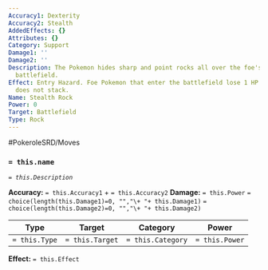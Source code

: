 ```yaml
---
Accuracy1: Dexterity
Accuracy2: Stealth
AddedEffects: {}
Attributes: {}
Category: Support
Damage1: ''
Damage2: ''
Description: The Pokemon hides sharp and point rocks all over the foe's side of the
  battlefield.
Effect: Entry Hazard. Foe Pokemon that enter the battlefield lose 1 HP. This effect
  does not stack.
Name: Stealth Rock
Power: 0
Target: Battlefield
Type: Rock
---
```


#PokeroleSRD/Moves

### `= this.name` 
*`= this.Description`*

**Accuracy:** `= this.Accuracy1` + `= this.Accuracy2`
**Damage:** `= this.Power` `= choice(length(this.Damage1)=0, "","\+ "+ this.Damage1)` `= choice(length(this.Damage2)=0, "","\+ "+ this.Damage2)`

| Type          | Target          | Category          | Power          |
| ------------- | --------------- | ----------------  | -------------- |
| `= this.Type` | `= this.Target` | `= this.Category` | `= this.Power` | 

**Effect:** `= this.Effect`